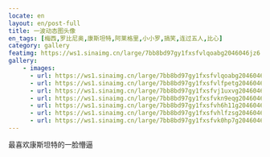 ```yaml
---
locate: en
layout: en/post-full
title: 一波动态图头像
en_tags: [梅西,罗比尼奥,康斯坦特,阿莱格里,小小罗,搞笑,连过五人,比心]
category: gallery
featimg: https://ws1.sinaimg.cn/large/7bb8bd97gy1fxsfvlqoabg2046046jz6.gif
gallery:
    - images:
      - url: https://ws1.sinaimg.cn/large/7bb8bd97gy1fxsfvlqoabg2046046jz6.gif
      - url: https://ws1.sinaimg.cn/large/7bb8bd97gy1fxsfvlfpetg2046046dy2.gif
      - url: https://ws1.sinaimg.cn/large/7bb8bd97gy1fxsfvj1uxvg2046046np9.gif
      - url: https://ws1.sinaimg.cn/large/7bb8bd97gy1fxsfvkn9eqg204604619e.gif
      - url: https://ws1.sinaimg.cn/large/7bb8bd97gy1fxsfvh6h11g2046046n7m.gif
      - url: https://ws1.sinaimg.cn/large/7bb8bd97gy1fxsfvhlfzsg2046046dqr.gif
      - url: https://ws1.sinaimg.cn/large/7bb8bd97gy1fxsfvk0hp7g20460464p7.gif
---
```


最喜欢康斯坦特的一脸懵逼